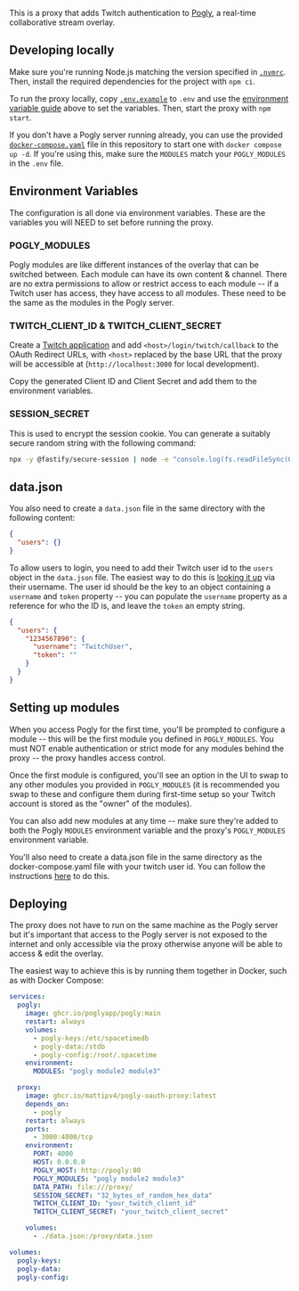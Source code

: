 This is a proxy that adds Twitch authentication to [Pogly](https://github.com/PoglyApp/pogly-standalone), a real-time collaborative stream overlay.

## Developing locally

Make sure you're running Node.js matching the version specified in [`.nvmrc`](.nvmrc). Then, install the required dependencies for the project with `npm ci`.

To run the proxy locally, copy [`.env.example`](.env.example) to `.env` and use the [environment variable guide](#Environment-Variables) above to set the variables. Then, start the proxy with `npm start`.

If you don't have a Pogly server running already, you can use the provided [`docker-compose.yaml`](docker-compose.yaml) file in this repository to start one with `docker compose up -d`. If you're using this, make sure the `MODULES` match your `POGLY_MODULES` in the `.env` file.

## Environment Variables

The configuration is all done via environment variables. These are the variables you will NEED to set before running the proxy.

### POGLY_MODULES

Pogly modules are like different instances of the overlay that can be switched between. Each module can have its own content & channel. There are no extra permissions to allow or restrict access to each module -- if a Twitch user has access, they have access to all modules. These need to be the same as the modules in the Pogly server.

### TWITCH_CLIENT_ID & TWITCH_CLIENT_SECRET

Create a [Twitch application](https://dev.twitch.tv/console/apps/create) and add `<host>/login/twitch/callback` to the OAuth Redirect URLs, with `<host>` replaced by the base URL that the proxy will be accessible at (`http://localhost:3000` for local development).

Copy the generated Client ID and Client Secret and add them to the environment variables.

### SESSION_SECRET

This is used to encrypt the session cookie. You can generate a suitably secure random string with the following command:

```bash
npx -y @fastify/secure-session | node -e "console.log(fs.readFileSync(0).toString('hex'))"
```

## data.json

You also need to create a `data.json` file in the same directory with the following content:

```json
{
  "users": {}
}
```

To allow users to login, you need to add their Twitch user id to the `users` object in the `data.json` file. The easiest way to do this is [looking it up](https://www.streamweasels.com/tools/convert-twitch-username-%20to-user-id/) via their username. The user id should be the key to an object containing a `username` and `token` property -- you can populate the `username` property as a reference for who the ID is, and leave the `token` an empty string.

```json
{
  "users": {
    "1234567890": {
      "username": "TwitchUser",
      "token": ""
    }
  }
}
```

## Setting up modules

When you access Pogly for the first time, you'll be prompted to configure a module -- this will be the first module you defined in `POGLY_MODULES`. You must NOT enable authentication or strict mode for any modules behind the proxy -- the proxy handles access control.

Once the first module is configured, you'll see an option in the UI to swap to any other modules you provided in `POGLY_MODULES` (it is recommended you swap to these and configure them during first-time setup so your Twitch account is stored as the "owner" of the modules).

You can also add new modules at any time -- make sure they're added to both the Pogly `MODULES` environment variable and the proxy's `POGLY_MODULES` environment variable.

You'll also need to create a data.json file in the same directory as the docker-compose.yaml file with your twitch user id. You can follow the instructions [here](#datajson) to do this.

## Deploying

The proxy does not have to run on the same machine as the Pogly server but it's important that access to the Pogly server is not exposed to the internet and only accessible via the proxy otherwise anyone will be able to access & edit the overlay.

The easiest way to achieve this is by running them together in Docker, such as with Docker Compose:

```yaml
services:
  pogly:
    image: ghcr.io/poglyapp/pogly:main
    restart: always
    volumes:
      - pogly-keys:/etc/spacetimedb
      - pogly-data:/stdb
      - pogly-config:/root/.spacetime
    environment:
      MODULES: "pogly module2 module3"

  proxy:
    image: ghcr.io/mattipv4/pogly-oauth-proxy:latest
    depends_on:
      - pogly
    restart: always
    ports:
      - 3000:4000/tcp
    environment:
      PORT: 4000
      HOST: 0.0.0.0
      POGLY_HOST: http://pogly:80
      POGLY_MODULES: "pogly module2 module3"
      DATA_PATH: file:///proxy/
      SESSION_SECRET: "32_bytes_of_random_hex_data"
      TWITCH_CLIENT_ID: "your_twitch_client_id"
      TWITCH_CLIENT_SECRET: "your_twitch_client_secret"

    volumes:
      - ./data.json:/proxy/data.json

volumes:
  pogly-keys:
  pogly-data:
  pogly-config:
```
